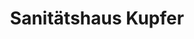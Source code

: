 ---
title: "Sanitätshaus Kupfer"
url: /stollberg-erzgebirge/sanitaetshaus-kupfer/
shop: Sanitätshaus
---